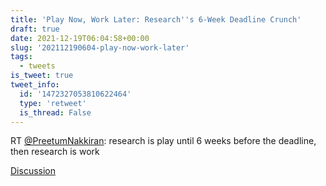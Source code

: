 ```yaml
---
title: 'Play Now, Work Later: Research''s 6-Week Deadline Crunch'
draft: true
date: 2021-12-19T06:04:58+00:00
slug: '202112190604-play-now-work-later'
tags:
  - tweets
is_tweet: true
tweet_info:
  id: '1472327053810622464'
  type: 'retweet'
  is_thread: False
---
```




RT [@PreetumNakkiran](https://x.com/PreetumNakkiran): research is play until 6 weeks before the deadline, then research is work

[Discussion](https://x.com/sytelus/status/1472327053810622464)
